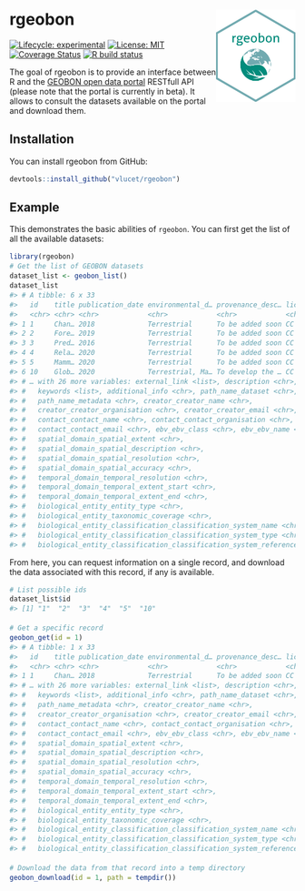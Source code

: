 
<!-- README.md is generated from README.Rmd. Please edit that file -->

# rgeobon <img src="inst/images/sticker.png" align="right" width=140/>

<!-- badges: start -->

[![Lifecycle:
experimental](https://img.shields.io/badge/lifecycle-experimental-orange.svg)](https://www.tidyverse.org/lifecycle/#experimental)
[![License:
MIT](https://img.shields.io/badge/License-MIT-yellow.svg)](https://opensource.org/licenses/MIT)
[![Coverage
Status](https://img.shields.io/codecov/c/github/vlucet/rgeobon/master.svg)](https://codecov.io/github/vlucet/rgeobon?branch=master)
[![R build
status](https://github.com/VLucet/geobon/workflows/R-CMD-check/badge.svg)](https://github.com/VLucet/geobon/actions)
<!-- badges: end -->

The goal of rgeobon is to provide an interface between R and the [GEOBON
open data portal](https://portal.geobon.org/) RESTfull API (please note
that the portal is currently in beta). It allows to consult the datasets
available on the portal and download them.

## Installation

You can install rgeobon from GitHub:

``` r
devtools::install_github("vlucet/rgeobon")
```

## Example

This demonstrates the basic abilities of `rgeobon`. You can first get
the list of all the available datasets:

``` r
library(rgeobon)
# Get the list of GEOBON datasets
dataset_list <- geobon_list()
dataset_list
#> # A tibble: 6 x 33
#>   id    title publication_date environmental_d… provenance_desc… license doi  
#>   <chr> <chr> <chr>            <chr>            <chr>            <chr>   <lis>
#> 1 1     Chan… 2018             Terrestrial      To be added soon CC BY … <chr…
#> 2 2     Fore… 2019             Terrestrial      To be added soon CC BY … <chr…
#> 3 3     Pred… 2016             Terrestrial      To be added soon CC BY … <chr…
#> 4 4     Rela… 2020             Terrestrial      To be added soon CC BY … <chr…
#> 5 5     Mamm… 2020             Terrestrial      To be added soon CC BY … <chr…
#> 6 10    Glob… 2020             Terrestrial, Ma… To develop the … CC BY … <chr…
#> # … with 26 more variables: external_link <list>, description <chr>,
#> #   keywords <list>, additional_info <chr>, path_name_dataset <chr>,
#> #   path_name_metadata <chr>, creator_creator_name <chr>,
#> #   creator_creator_organisation <chr>, creator_creator_email <chr>,
#> #   contact_contact_name <chr>, contact_contact_organisation <chr>,
#> #   contact_contact_email <chr>, ebv_ebv_class <chr>, ebv_ebv_name <chr>,
#> #   spatial_domain_spatial_extent <chr>,
#> #   spatial_domain_spatial_description <chr>,
#> #   spatial_domain_spatial_resolution <chr>,
#> #   spatial_domain_spatial_accuracy <chr>,
#> #   temporal_domain_temporal_resolution <chr>,
#> #   temporal_domain_temporal_extent_start <chr>,
#> #   temporal_domain_temporal_extent_end <chr>,
#> #   biological_entity_entity_type <chr>,
#> #   biological_entity_taxonomic_coverage <chr>,
#> #   biological_entity_classification_classification_system_name <chr>,
#> #   biological_entity_classification_classification_system_type <chr>,
#> #   biological_entity_classification_classification_system_reference <chr>
```

From here, you can request information on a single record, and download
the data associated with this record, if any is available.

``` r
# List possible ids
dataset_list$id
#> [1] "1"  "2"  "3"  "4"  "5"  "10"

# Get a specific record
geobon_get(id = 1)
#> # A tibble: 1 x 33
#>   id    title publication_date environmental_d… provenance_desc… license doi  
#>   <chr> <chr> <chr>            <chr>            <chr>            <chr>   <lis>
#> 1 1     Chan… 2018             Terrestrial      To be added soon CC BY … <chr…
#> # … with 26 more variables: external_link <list>, description <chr>,
#> #   keywords <list>, additional_info <chr>, path_name_dataset <chr>,
#> #   path_name_metadata <chr>, creator_creator_name <chr>,
#> #   creator_creator_organisation <chr>, creator_creator_email <chr>,
#> #   contact_contact_name <chr>, contact_contact_organisation <chr>,
#> #   contact_contact_email <chr>, ebv_ebv_class <chr>, ebv_ebv_name <chr>,
#> #   spatial_domain_spatial_extent <chr>,
#> #   spatial_domain_spatial_description <chr>,
#> #   spatial_domain_spatial_resolution <chr>,
#> #   spatial_domain_spatial_accuracy <chr>,
#> #   temporal_domain_temporal_resolution <chr>,
#> #   temporal_domain_temporal_extent_start <chr>,
#> #   temporal_domain_temporal_extent_end <chr>,
#> #   biological_entity_entity_type <chr>,
#> #   biological_entity_taxonomic_coverage <chr>,
#> #   biological_entity_classification_classification_system_name <chr>,
#> #   biological_entity_classification_classification_system_type <chr>,
#> #   biological_entity_classification_classification_system_reference <chr>

# Download the data from that record into a temp directory
geobon_download(id = 1, path = tempdir())
```
